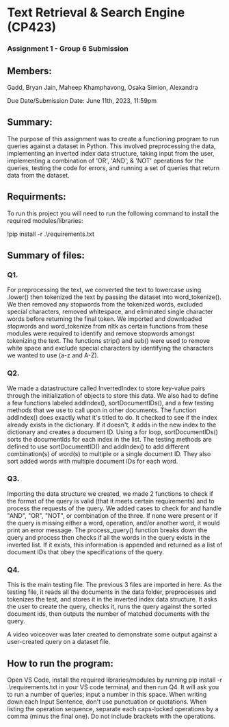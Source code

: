 # Text Retrieval & Search Engine (CP423)

### Assignment 1 - Group 6 Submission

## Members:
Gadd, Bryan
Jain, Maheep
Khamphavong, Osaka
Simion, Alexandra
    
Due Date/Submission Date: June 11th, 2023, 11:59pm

## Summary:
The purpose of this assignment was to create a functioning program to run queries against a dataset in Python. This involved preprocessing the data, implementing an inverted index data structure, taking input from the user, implementing a combination of 'OR', 'AND', & 'NOT' operations for the queries, testing the code for errors, and running a set of queries that return data from the dataset. 

## Requirments:
To run this project you will need to run the following command to install the required modules/libraries:

!pip install -r .\requirements.txt  

## Summary of files:
### Q1. 
For preprocessing the text, we converted the text to lowercase using .lower() then tokenized the text by passing the dataset into word_tokenize(). We then removed any stopwords from the tokenized words, excluded special characters, removed whitespace, and eliminated single character words before returning the final token. We imported and downloaded stopwords and word_tokenize from nltk as certain functions from these modules were required to identify and remove stopwords amongst tokenizing the text. The functions strip() and sub() were used to remove white space and exclude special characters by identifying the characters we wanted to use (a-z and A-Z). 

### Q2. 
We made a datastructure called InvertedIndex to store key-value pairs through the initialization of objects to store this data. We also had to define a few functions labeled addIndex(), sortDocumentIDs(), and a few testing methods that we use to call upon in other documents. The function addIndex() does exactly what it's titled to do. It checked to see if the index already exists in the dictionary. If it doesn't, it adds in the new index to the dictionary and creates a document ID. Using a for loop, sortDocumentIDs() sorts the documentIds for each index in the list. The testing methods are defined to use sortDocumentID() and addIndex() to add different combination(s) of word(s) to multiple or a single document ID. They also sort added words with multiple document IDs for each word. 

### Q3.
Importing the data structure we created, we made 2 functions to check if the format of the query is valid (that it meets certain requirements) and to process the requests of the query. We added cases to check for and handle "AND", "OR", "NOT",  or combination of the three. If none were present or if the query is missing either a word, operation, and/or another word, it would print an error message. The process_query() function breaks down the query and process then checks if all the words in the query exists in the inverted list. If it exists, this information is appended and returned as a list of document IDs that obey the specifications of the query.

### Q4. 
This is the main testing file. The previous 3 files are imported in here. As the testing file, it reads all the documents in the data folder, preprocesses and tokenizes the test, and stores it in the inverted index data structure. It asks the user to create the query, checks it, runs the query against the sorted document ids, then outputs the number of matched documents with the query. 

A video voiceover was later created to demonstrate some output against a user-created query on a dataset file. 

## How to run the program:
Open VS Code, install the required libraries/modules by running pip install -r .\requirements.txt in your VS code terminal, and then run Q4. It will ask you to run a number of queries; input a number in this space. When writing down each Input Sentence, don't use punctuation or quotations. When listing the operation sequence, separate each caps-locked operations by a comma (minus the final one). Do not include brackets with the operations. 
